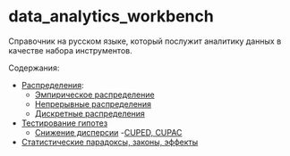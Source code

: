# data_analytics_workbench
Справочник на русском языке, который послужит аналитику данных в качестве набора инструментов.


Содержания:
- [Распределения](https://github.com/Siarhei-Y/data_analytics_workbench/tree/main/distributions):
    - [Эмпирическое распределение](https://github.com/Siarhei-Y/data_analytics_workbench/blob/main/distributions/emperical_function.ipynb)
    - [Непрерывные распределения](https://github.com/Siarhei-Y/data_analytics_workbench/blob/main/distributions/continuous_distributions.ipynb)
    - [Дискретные распределения](https://github.com/Siarhei-Y/data_analytics_workbench/blob/main/distributions/discrete_distributions.ipynb)
- [Тестирование гипотез](https://github.com/Siarhei-Y/data_analytics_workbench/blob/main/hypothesis_testing)
    - [Снижение дисперсии](https://github.com/Siarhei-Y/data_analytics_workbench/blob/main/hypothesis_testing/variance_reduction) 
        -[CUPED, CUPAC](https://github.com/Siarhei-Y/data_analytics_workbench/blob/main/hypothesis_testing/cuped_cupac.ipynb)     
- [Статистические парадоксы, законы, эффекты](https://github.com/Siarhei-Y/data_analytics_workbench/blob/main/paradoxes.ipynb)
    